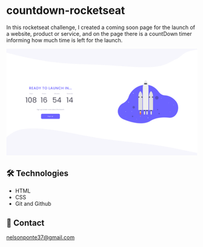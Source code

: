 # countdown-rocketseat

In this rocketseat challenge, I created a coming soon page for the launch of a website, product or service, and on the page there is a countDown timer informing how much time is left for the launch.

![preview](./assets/images/preview.png)

## 🛠️ Technologies

- HTML
- CSS
- Git and Github

## 📨 Contact

nelsonponte37@gmail.com
